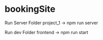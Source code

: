 # bookingSite
Run Server
Folder project_1 -> npm run server

Run dev
Folder frontend -> npm run start
